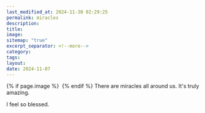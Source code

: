 ```yaml
---
last_modified_at: 2024-11-30 02:29:25
permalink: miracles
description: 
title: 
image: 
sitemap: "true"
excerpt_separator: <!--more-->
category: 
tags: 
layout: 
date: 2024-11-07
---
```



{% if page.image %} <img src="{{ page.image }}" alt=""> {% endif %}
There are miracles all around us. It's truly amazing. 

I feel so blessed. 

